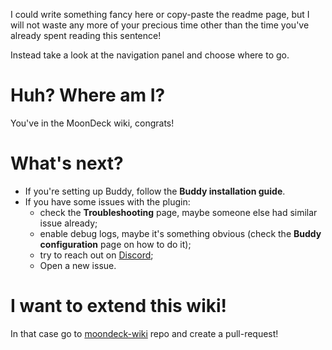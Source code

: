 

I could write something fancy here or copy-paste the readme page, but I will not waste any more of your precious time other than the time you've already spent reading this sentence!

Instead take a look at the navigation panel and choose where to go.


# Huh? Where am I?

You've in the MoonDeck wiki, congrats!

# What's next?

* If you're setting up Buddy, follow the **Buddy installation guide**.
* If you have some issues with the plugin:
  * check the **Troubleshooting** page, maybe someone else had similar issue already;
  * enable debug logs, maybe it's something obvious (check the **Buddy configuration** page on how to do it);
  * try to reach out on [Discord](https://discord.com/invite/U88fbeHyzt);
  * Open a new issue.

# I want to extend this wiki!

In that case go to [moondeck-wiki](https://github.com/FrogTheFrog/moondeck-wiki) repo and create a pull-request!
